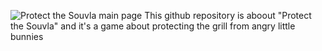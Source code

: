 ![Protect the Souvla main page](https://github.com/user-attachments/assets/36ad0e65-6a7e-4a62-aed9-8a20e3de2ddb)
This github repository is aboout "Protect the Souvla" and it's a game about protecting the grill from angry little bunnies
